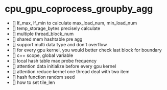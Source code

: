 # cpu_gpu_coprocess_groupby_agg

- [] lf_max, lf_min to calculate max_load_num, min_load_num
- [] temp_storage_bytes precisely calculate
- [] multiple thread_block_num
- [] shared mem hashtable pre agg
- [] support multi data type and don't overflow
- [] for every gpu kernel, you would better check last block for boundary
- [] c++ scope, global variable
- [] local hash table max probe frequency
- [] attention data initialize before every gpu kernel
- [] attention reduce kernel one thread deal with two item
- [] hash function random seed
- [] how to set tile_len